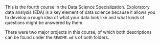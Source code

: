 This is the fourth course in the Data Science Specialization. Exploratory data analysis (EDA) is a key element of data science because it allows you to develop a rough idea of what your data look like and what kinds of questions might be answered by them.

There were two major projects in this course, of which both descriptions can be found under the `README.md`'s of both folders.